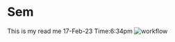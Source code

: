# Sem 
This is my read me 17-Feb-23
Time:6:34pm
![workflow](https://github.com/kevelyn01/Sem/actions/workflows/main.yml/badge.svg)

